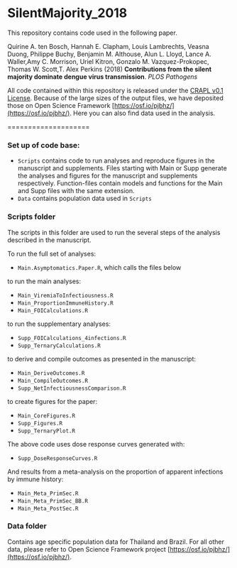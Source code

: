 SilentMajority_2018
====================

This repository contains code used in the following paper.

Quirine A. ten Bosch, Hannah E. Clapham, Louis Lambrechts, Veasna Duong, Philippe Buchy, Benjamin M. Althouse, Alun L. Lloyd, Lance A. Waller,Amy C. Morrison, Uriel Kitron, Gonzalo M. Vazquez-Prokopec, Thomas W. Scott,T. Alex Perkins (2018)
**Contributions from the silent majority dominate dengue virus transmission**. *PLOS Pathogens* 

All code contained within this repository is released under the [CRAPL v0.1 License](http://matt.might.net/articles/crapl/).  Because of the large sizes of the output files, we have deposited those on Open Science Framework [https://osf.io/pjbhz/](https://osf.io/pjbhz/). Here you can also find data used in the analysis. 

====================

### Set up of code base: 

* `Scripts` contains code to run analyses and reproduce figures in the manuscript and supplements. Files starting with Main or Supp generate the analyses and figures for the manuscript and supplements respectively. Function-files contain models and functions for the Main and Supp files with the same extension.   
* `Data` contains population data used in `Scripts`

### Scripts folder

The scripts in this folder are used to run the several steps of the analysis described in the manuscript. 

To run the full set of analyses:

* `Main.Asymptomatics.Paper.R`, which calls the files below

to run the main analyses: 
* `Main_ViremiaToInfectiousness.R` 
* `Main_ProportionImmuneHistory.R`
* `Main_FOICalculations.R`

to run the supplementary analyses: 
* `Supp_FOICalculations_4infections.R` 
* `Supp_TernaryCalculations.R`

to derive and compile outcomes as presented in the manuscript:
* `Main_DeriveOutcomes.R`
* `Main_CompileOutcomes.R`
* `Supp_NetInfectiousnessComparison.R`

to create figures for the paper:
* `Main_CoreFigures.R`
* `Supp_Figures.R`
* `Supp_TernaryPlot.R`

The above code uses dose response curves generated with:
* `Supp_DoseResponseCurves.R`

And results from a meta-analysis on the proportion of apparent infections by immune history:
* `Main_Meta_PrimSec.R`
* `Main_Meta_PrimSec_BB.R`
* `Main_Meta_PostSec.R`

### Data folder

Contains age specific population data for Thailand and Brazil. For all other data, please refer to Open Science Framework project [https://osf.io/pjbhz/](https://osf.io/pjbhz/).


